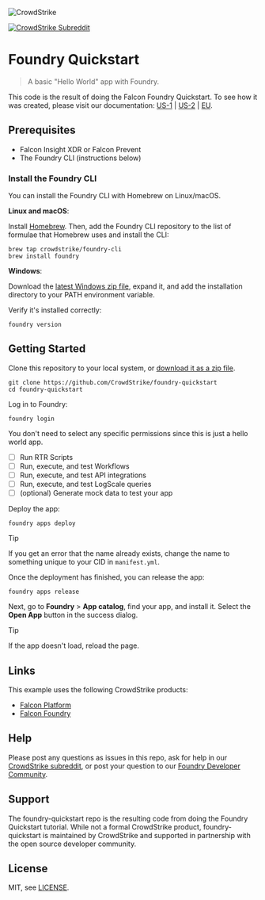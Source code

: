 ![CrowdStrike](https://raw.githubusercontent.com/CrowdStrike/foundry-quickstart/images/cs-logo.png)

[![CrowdStrike Subreddit](https://img.shields.io/badge/-r%2Fcrowdstrike-white?logo=reddit&labelColor=gray&link=https%3A%2F%2Freddit.com%2Fr%2Fcrowdstrike)](https://reddit.com/r/crowdstrike)<br/>

# Foundry Quickstart

> A basic "Hello World" app with Foundry.

This code is the result of doing the Falcon Foundry Quickstart. To see how it was created, please visit our documentation: [US-1](https://falcon.crowdstrike.com/documentation/page/p3e6b484/foundry-quickstart) | [US-2](https://falcon.us-2.crowdstrike.com/documentation/page/p3e6b484/foundry-quickstart) | [EU](https://falcon.eu-1.crowdstrike.com/documentation/page/p3e6b484/foundry-quickstart).

## Prerequisites

- Falcon Insight XDR or Falcon Prevent
- The Foundry CLI (instructions below)

### Install the Foundry CLI

You can install the Foundry CLI with Homebrew on Linux/macOS.

**Linux and macOS**:

Install [Homebrew](https://docs.brew.sh/Installation). Then, add the Foundry CLI repository to the list of formulae that Homebrew uses and install the CLI:

```shell
brew tap crowdstrike/foundry-cli
brew install foundry
```

**Windows**:

Download the [latest Windows zip file](https://assets.foundry.crowdstrike.com/cli/latest/foundry_Windows_x86_64.zip), expand it, and add the installation directory to your PATH environment variable.

Verify it's installed correctly:

```shell
foundry version
```

## Getting Started

Clone this repository to your local system, or [download it as a zip file](https://github.com/CrowdStrike/foundry-quickstart/archive/refs/heads/main.zip).

```shell
git clone https://github.com/CrowdStrike/foundry-quickstart
cd foundry-quickstart
```

Log in to Foundry:

```shell
foundry login
```

You don't need to select any specific permissions since this is just a hello world app.

- [ ] Run RTR Scripts
- [ ] Run, execute, and test Workflows
- [ ] Run, execute, and test API integrations
- [ ] Run, execute, and test LogScale queries
- [ ] (optional) Generate mock data to test your app

Deploy the app:

```shell
foundry apps deploy
```

> [!TIP]
> If you get an error that the name already exists, change the name to something unique to your CID in `manifest.yml`.

Once the deployment has finished, you can release the app:

```shell
foundry apps release
```

Next, go to **Foundry** > **App catalog**, find your app, and install it. Select the **Open App** button in the success dialog.

> [!TIP]
> If the app doesn't load, reload the page.

## Links

This example uses the following CrowdStrike products:

* [Falcon Platform](https://www.crowdstrike.com/platform/)
* [Falcon Foundry](https://www.crowdstrike.com/platform/next-gen-siem/falcon-foundry/)

## Help

Please post any questions as issues in this repo, ask for help in our [CrowdStrike subreddit](https://www.reddit.com/r/crowdstrike/), or post your question to our [Foundry Developer Community](https://community.crowdstrike.com/groups/foundry-developer-community-82).

## Support

The foundry-quickstart repo is the resulting code from doing the Foundry Quickstart tutorial. While not a formal CrowdStrike product, foundry-quickstart is maintained by CrowdStrike and supported in partnership with the open source developer community.

## License

MIT, see [LICENSE](LICENSE).
